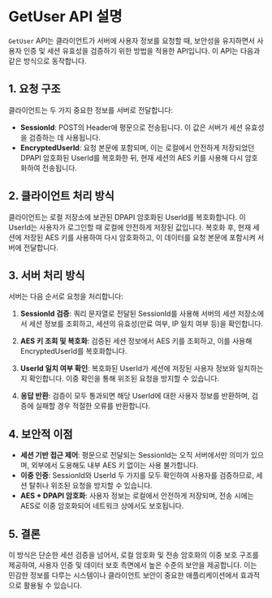 
# GetUser API 설명

`GetUser` API는 클라이언트가 서버에 사용자 정보를 요청할 때, 보안성을 유지하면서 사용자 인증 및 세션 유효성을 검증하기 위한 방법을 적용한 API입니다. 이 API는 다음과 같은 방식으로 동작합니다.

## 1. 요청 구조

클라이언트는 두 가지 중요한 정보를 서버로 전달합니다:

- **SessionId**: POST의 Header에 평문으로 전송됩니다. 이 값은 서버가 세션 유효성을 검증하는 데 사용됩니다.
- **EncryptedUserId**: 요청 본문에 포함되며, 이는 로컬에서 안전하게 저장되었던 DPAPI 암호화된 UserId를 복호화한 뒤, 현재 세션의 AES 키를 사용해 다시 암호화하여 전송됩니다.

## 2. 클라이언트 처리 방식

클라이언트는 로컬 저장소에 보관된 DPAPI 암호화된 UserId를 복호화합니다. 이 UserId는 사용자가 로그인할 때 로컬에 안전하게 저장된 값입니다. 복호화 후, 현재 세션에 저장된 AES 키를 사용하여 다시 암호화하고, 이 데이터를 요청 본문에 포함시켜 서버에 전달합니다.

## 3. 서버 처리 방식

서버는 다음 순서로 요청을 처리합니다:

1. **SessionId 검증**: 쿼리 문자열로 전달된 SessionId를 사용해 서버의 세션 저장소에서 세션 정보를 조회하고, 세션의 유효성(만료 여부, IP 일치 여부 등)을 확인합니다.

2. **AES 키 조회 및 복호화**: 검증된 세션 정보에서 AES 키를 조회하고, 이를 사용해 EncryptedUserId를 복호화합니다.

3. **UserId 일치 여부 확인**: 복호화된 UserId가 세션에 저장된 사용자 정보와 일치하는지 확인합니다. 이중 확인을 통해 위조된 요청을 방지할 수 있습니다.

4. **응답 반환**: 검증이 모두 통과되면 해당 UserId에 대한 사용자 정보를 반환하며, 검증에 실패할 경우 적절한 오류를 반환합니다.

## 4. 보안적 이점

- **세션 기반 접근 제어**: 평문으로 전달되는 SessionId는 오직 서버에서만 의미가 있으며, 외부에서 도용해도 내부 AES 키 없이는 사용 불가합니다.
- **이중 인증**: SessionId와 UserId 두 가지를 모두 확인하여 사용자를 검증하므로, 세션 탈취나 위조된 요청을 방지할 수 있습니다.
- **AES + DPAPI 암호화**: 사용자 정보는 로컬에서 안전하게 저장되며, 전송 시에는 AES로 이중 암호화되어 네트워크 상에서도 보호됩니다.

## 5. 결론

이 방식은 단순한 세션 검증을 넘어서, 로컬 암호화 및 전송 암호화의 이중 보호 구조를 제공하여, 사용자 인증 및 데이터 보호 측면에서 높은 수준의 보안을 제공합니다. 이는 민감한 정보를 다루는 시스템이나 클라이언트 보안이 중요한 애플리케이션에서 효과적으로 활용될 수 있습니다.
